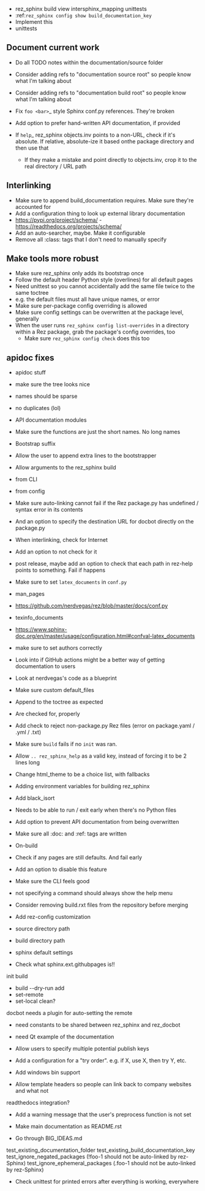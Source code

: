 - rez_sphinx build view intersphinx_mapping unittests
- :ref:`rez_sphinx config show build_documentation_key`
 - Implement this
 - unittests


## Document current work

- Do all TODO notes within the documentation/source folder
- Consider adding refs to "documentation source root" so people know what I'm talking about
- Consider adding refs to "documentation build root" so people know what I'm talking about
- Fix `foo <bar>`_ style Sphinx conf.py references. They're broken

- Add option to prefer hand-written API documentation, if provided

- If `help`_ rez_sphinx objects.inv points to a non-URL, check if it's
  absolute. If relative, absolute-ize it based onthe package directory and then
  use that
  - If they make a mistake and point directly to objects.inv, crop it to the real directory / URL path


## Interlinking
- Make sure to append build_documentation requires. Make sure they're accounted for
- Add a configuration thing to look up external library documentation
 - https://pypi.org/project/schema/ - https://readthedocs.org/projects/schema/
 - Add an auto-searcher, maybe. Make it configurable
- Remove all :class: tags that I don't need to manually specify


## Make tools more robust
- Make sure rez_sphinx only adds its bootstrap once
- Follow the default header Python style (overlines) for all default pages
- Need unittest so you cannot accidentally add the same file twice to the same toctree
 - e.g. the default files must all have unique names, or error
- Make sure per-package config overriding is allowed
 - Make sure config settings can be overwritten at the package level, generally
 - When the user runs ``rez_sphinx config list-overrides`` in a directory
   within a Rez package, grab the package's config overrides, too
   - Make sure ``rez_sphinx config check`` does this too
 
## apidoc fixes
- apidoc stuff
 - make sure the tree looks nice
  - names should be sparse
  - no duplicates (lol)
  - API documentation modules
   - Make sure the functions are just the short names. No long names

- Bootstrap suffix
 - Allow the user to append extra lines to the bootstrapper
- Allow arguments to the rez_sphinx build
 - from CLI
 - from config

- Make sure auto-linking cannot fail if the Rez package.py has undefined / syntax error in its contents


- And an option to specify the destination URL for docbot directly on the package.py
- When interlinking, check for Internet
 - Add an option to not check for it
 - post release, maybe add an option to check that each path in rez-help points to something. Fail if happens

- Make sure to set `latex_documents` in `conf.py`
 - man_pages
 - https://github.com/nerdvegas/rez/blob/master/docs/conf.py
 - texinfo_documents
 - https://www.sphinx-doc.org/en/master/usage/configuration.html#confval-latex_documents
  - make sure to set authors correctly

- Look into if GitHub actions might be a better way of getting documentation to users
 - Look at nerdvegas's code as a blueprint

- Make sure custom default_files
 - Append to the toctree as expected
 - Are checked for, properly


- Add check to reject non-package.py Rez files (error on package.yaml / .yml / .txt)
- Make sure ``build`` fails if no ``init`` was ran.

- Allow `.. rez_sphinx_help` as a valid key, instead of forcing it to be 2 lines long
- Change html_theme to be a choice list, with fallbacks
- Adding environment variables for building rez_sphinx

- Add black_isort

- Needs to be able to run / exit early when there's no Python files

- Add option to prevent API documentation from being overwritten

- Make sure all :doc: and :ref: tags are written

- On-build
 - Check if any pages are still defaults. And fail early
  - Add an option to disable this feature


- Make sure the CLI feels good
 - not specifying a command should always show the help menu

- Consider removing build.rxt files from the repository before merging

- Add rez-config customization
 - source directory path
 - build directory path
 - sphinx default settings


- Check what sphinx.ext.githubpages is!!

init
build
 - build --dry-run
add
 - set-remote
 - set-local
clean?

docbot needs a plugin for auto-setting the remote

- need constants to be shared between rez_sphinx and rez_docbot
- need Qt example of the documentation

- Allow users to specify multiple potential publish keys
 - Add a configuration for a "try order". e.g. if X, use X, then try Y, etc.

- Add windows bin support

- Allow template headers so people can link back to company websites and what not

readthedocs integration?

- Add a warning message that the user's preprocess function is not set

- Make main documentation as README.rst

- Go through BIG_IDEAS.md

test_existing_documentation_folder
test_existing_build_documentation_key
test_ignore_negated_packages (!foo-1 should not be auto-linked by rez-Sphinx)
test_ignore_ephemeral_packages (.foo-1 should not be auto-linked by rez-Sphinx)

- Check unittest for printed errors after everything is working, everywhere
